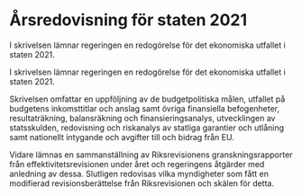 # Årsredovisning för staten 2021

I skrivelsen lämnar regeringen en redogörelse för det ekonomiska utfallet i staten 2021.

I skrivelsen lämnar regeringen en redogörelse för det ekonomiska utfallet i staten 2021.

Skrivelsen omfattar en uppföljning av de budgetpolitiska målen, utfallet på budgetens inkomsttitlar och anslag samt övriga finansiella befogenheter, resultaträkning, balansräkning och finansieringsanalys, utvecklingen av statsskulden, redovisning och riskanalys av statliga garantier och utlåning samt nationellt intygande och avgifter till och bidrag från EU.

Vidare lämnas en sammanställning av Riksrevisionens granskningsrapporter från effektivitetsrevisionen under året och regeringens åtgärder med anledning av dessa. Slutligen redovisas vilka myndigheter som fått en modifierad revisionsberättelse från Riksrevisionen och skälen för detta.
